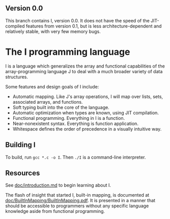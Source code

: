 ## Version 0.0

This branch contains I, version 0.0. It does not have the speed of the
JIT-compiled features from version 0.1, but is less architecture-dependent
and relatively stable, with very few memory bugs.

# The I programming language

I is a language which generalizes the array and functional capabilities of
the array-programming language J to deal with a much broader variety of
data structures.

Some features and design goals of I include:

* Automatic mapping. Like J's array operations, I will map over lists,
  sets, associated arrays, and functions.
* Soft typing built into the core of the language.
* Automatic optimization when types are known, using JIT compilation.
* Functional programming. Everything in I is a function.
* Near-nonexistent syntax. Everything is function application.
* Whitespace defines the order of precedence in a visually intuitive way.

## Building I

To build, run `gcc *.c -o I`. Then `./I` is a command-line interpreter.

## Resources

See [doc/introduction.md](doc/introduction.md) to begin learning about I.

The flash of insight that started I, built-in mapping, is documented at
[doc/BuiltInMapping/BuiltInMapping.pdf](doc/BuiltInMapping/BuiltInMapping.pdf).
It is presented in a manner that should be accessible to programmers
without any specific language knowledge aside from functional programming.
